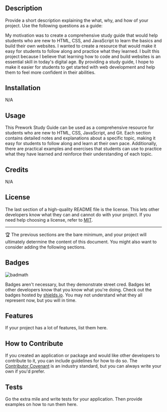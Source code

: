 # <Prework-Study-Guide>

## Description

Provide a short description explaining the what, why, and how of your project. Use the following questions as a guide:

My motivation was to create a comprehensive study guide that would help students who are new to HTML, CSS, and JavaScript to learn the basics and build their own websites. I wanted to create a resource that would make it easy for students to follow along and practice what they learned. I built this project because I believe that learning how to code and build websites is an essential skill in today's digital age. By providing a study guide, I hope to make it easier for students to get started with web development and help them to feel more confident in their abilities.

## Installation

N/A

## Usage

This Prework Study Guide can be used as a comprehensive resource for students who are new to HTML, CSS, JavaScript, and Git. Each section contains detailed notes and explanations about a specific topic, making it easy for students to follow along and learn at their own pace. Additionally, there are practical examples and exercises that students can use to practice what they have learned and reinforce their understanding of each topic.


## Credits
N/A

## License

The last section of a high-quality README file is the license. This lets other developers know what they can and cannot do with your project. If you need help choosing a license, refer to [MIT](https://choosealicense.com/licenses/mit/).

---

🏆 The previous sections are the bare minimum, and your project will ultimately determine the content of this document. You might also want to consider adding the following sections.

## Badges

![badmath](https://img.shields.io/github/languages/top/nielsenjared/badmath)

Badges aren't necessary, but they demonstrate street cred. Badges let other developers know that you know what you're doing. Check out the badges hosted by [shields.io](https://shields.io/). You may not understand what they all represent now, but you will in time.

## Features

If your project has a lot of features, list them here.

## How to Contribute

If you created an application or package and would like other developers to contribute to it, you can include guidelines for how to do so. The [Contributor Covenant](https://www.contributor-covenant.org/) is an industry standard, but you can always write your own if you'd prefer.

## Tests

Go the extra mile and write tests for your application. Then provide examples on how to run them here.